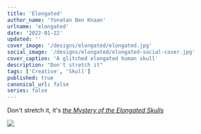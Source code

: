 ```yaml
---
title: 'Elongated'
author_name: 'Yonatan Ben Knaan'
urlname: 'elongated'
date: '2022-01-22'
updated: ''
cover_image: '/designs/elongated/elongated.jpg'
social_image: '/designs/elongated/elongated-social-cover.jpg'
cover_caption: 'A glitched elongated human skull'
description: "Don't stretch it"
tags: ['Creative', 'Skull']
published: true
canonical_url: false
series: false
---
```

Don't stretch it, it's *[the Mystery of the Elongated Skulls](https://www.historicmysteries.com/elongated-skulls-mystery/)*

![](/designs/elongated/elongated.jpg)

